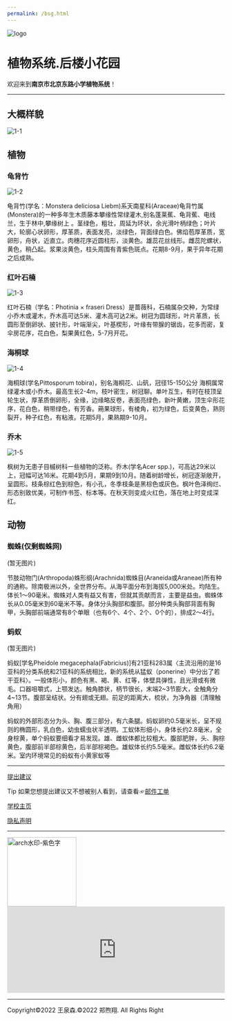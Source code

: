 ```yaml
---
permalink: /bsg.html
---
```

![logo](https://user-images.githubusercontent.com/91039316/158558954-88db26b9-933f-4760-bef3-8679a9f0aeee.png)

# **植物系统.后楼小花园**

欢迎来到**南京市北京东路小学植物系统**！

***

## 大概样貌

![1-1](https://user-images.githubusercontent.com/91039316/168801822-d6a89576-104c-40fb-9b86-b80443114d8d.jpg)

## 植物

### 龟背竹 

![1-2](https://user-images.githubusercontent.com/91039316/170702408-0d420fe4-ac63-42f4-92d7-6e3286ae7e0d.jpg)

龟背竹(学名：Monstera deliciosa Liebm)系天南星科(Araceae)龟背竹属(Monstera)的一种多年生木质藤本攀缘性常绿灌木,别名蓬莱蕉、龟背蕉、电线兰，生于林中,攀缘树上 。茎绿色，粗壮，周延为环状，余光滑叶柄绿色；叶片大，轮廓心状卵形，厚革质，表面发亮，淡绿色，背面绿白色。佛焰苞厚革质，宽卵形，舟状，近直立。肉穗花序近圆柱形，淡黄色。雄蕊花丝线形。雌蕊陀螺状，黄色，稍凸起。浆果淡黄色，柱头周围有青紫色斑点。花期8-9月，果于异年花期之后成熟。 

### 红叶石楠

![1-3](https://user-images.githubusercontent.com/91039316/170706812-b47a75b7-2316-4193-b435-9de356d66dbf.jpg)

红叶石楠（学名：Photinia × fraseri Dress）是蔷薇科，石楠属杂交种，为常绿小乔木或灌木，乔木高可达5米、灌木高可达2米。树冠为圆球形，叶片革质，长圆形至倒卵状、披针形，叶端渐尖，叶基楔形，叶缘有带腺的锯齿，花多而密，复伞房花序，花白色，梨果黄红色，5-7月开花。

### 海桐球

![1-4](https://user-images.githubusercontent.com/91039316/170707314-7256bb26-f676-4f4d-bbad-7a2bb3bb04b4.jpg)

海桐球(学名Pittosporum tobira)，别名海桐花、山矾，冠径15-150公分 海桐属常绿灌木或小乔木。最高生长2-4m，枝叶密生，树冠聊。单叶互生，有时在枝顶呈轮生状，厚革质倒卵形，全缘，边缘略反卷，表面亮绿色，新叶黄嫩，顶生伞形花序，花白色，稍带绿色，有芳香。蒴果球形，有棱角，初为绿色，后变黄色，熟则裂开，种子红色，有粘液。花期5月，果熟期9-10月。

### 乔木

![1-5](https://user-images.githubusercontent.com/91039316/170710080-465b993a-eb63-45ae-8033-1545bb0fa30e.jpg)

枫树为无患子目槭树科一些植物的泛称。乔木(学名Acer spp.)，可高达29米以上，冠幅可达16米。花期4到5月，果期9到10月。随着树龄增长，树冠逐渐敞开，呈圆形。枝条棕红色到棕色，有小孔，冬季枝条是黑棕色或灰色。枫叶色泽绚烂、形态别致优美，可制作书签、标本等。在秋天则变成火红色，落在地上时变成深红。

## 动物

### 蜘蛛(仅剩蜘蛛网)

(暂无图片)

节肢动物门(Arthropoda)蛛形纲(Arachnida)蜘蛛目(Araneida或Araneae)所有种的通称。除南极洲以外，全世界分布。从海平面分布到海拔5,000米处。均陆生。体长1～90毫米。蜘蛛对人类有益又有害，但就其贡献而言，主要是益虫。蜘蛛体长从0.05毫米到60毫米不等。身体分头胸部和腹部。部分种类头胸部背面有胸甲，头胸部前端通常有8个单眼（也有6个、4个、2个、0个的），排成2～4行。

### 蚂蚁

(暂无图片)

蚂蚁[学名Pheidole megacephala(Fabricius)]有21亚科283属〈主流沿用的是16亚科的分类系统和21亚科的系统相比，新的系统从猛蚁（ponerine）中分出了若干亚科〉。一般体形小，颜色有黑、褐、黄、红等，体壁具弹性，且光滑或有微毛。口器咀嚼式，上颚发达。触角膝状，柄节很长，末端2~3节膨大，全触角分4~13节。腹部呈结状。分有翅或无翅。前足的距离大，梳状，为净角器（清理触角用）

蚂蚁的外部形态分为头、胸、腹三部分，有六条腿。蚂蚁卵约0.5毫米长，呈不规则的椭圆形，乳白色，幼虫蠕虫状半透明。工蚁体形细小，身体长约2.8毫米，全身棕黄，单个蚂蚁要细看才易发现。雄、雌蚁体都比较粗大。腹部肥胖，头、胸棕黄色，腹部前半部棕黄色，后半部棕褐色。雄蚁体长约5.5毫米。雌蚁体长约6.2毫米。室内环境常见的蚂蚁有小黄家蚁等

***

[提出建议](https://support.qq.com/product/387213)

Tip 如果您想提出建议又不想被别人看到，请查看☞[邮件工单](/email.html)

[学校主页](http://www.njbx.com/)

[隐私声明](/privacystatement.html)

***

<img width="160" alt="arch水印-紫色字" src="https://user-images.githubusercontent.com/91039316/166202842-59b79d17-086f-408d-8634-b779db164080.png">

<iframe id="afdian_leaflet_FredW" src="https://afdian.net/leaflet?slug=FredW" width="100%" scrolling="no" height="200" frameborder="0"></iframe><script>document.body.clientWidth< 700 ? document.getElementById("afdian_leaflet_FredW").width = "100%" : document.getElementById("afdian_leaflet_FredW").width = "640"</script>

***

Copyright©2022 王泉森.©2022 郑煦翔. All Rights Right
